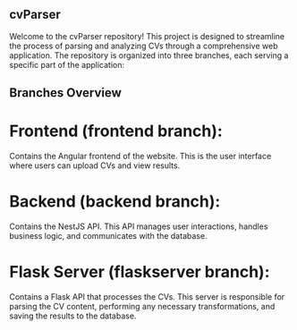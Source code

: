 ## cvParser

Welcome to the cvParser repository! This project is designed to streamline the process of parsing and analyzing CVs through a comprehensive web application. The repository is organized into three branches, each serving a specific part of the application:

## Branches Overview

# Frontend (frontend branch):
Contains the Angular frontend of the website.
This is the user interface where users can upload CVs and view results.

# Backend (backend branch):
Contains the NestJS API.
This API manages user interactions, handles business logic, and communicates with the database.

# Flask Server (flaskserver branch):
Contains a Flask API that processes the CVs.
This server is responsible for parsing the CV content, performing any necessary transformations, and saving the results to the database.
